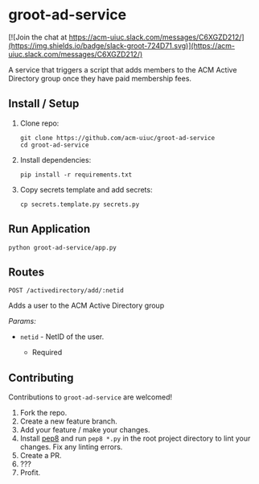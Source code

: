# groot-ad-service
[![Join the chat at https://acm-uiuc.slack.com/messages/C6XGZD212/](https://img.shields.io/badge/slack-groot-724D71.svg)](https://acm-uiuc.slack.com/messages/C6XGZD212/)

A service that triggers a script that adds members to the ACM Active Directory group once they have paid membership fees.
## Install / Setup
1. Clone repo:

    ```
    git clone https://github.com/acm-uiuc/groot-ad-service
    cd groot-ad-service
    ```

2. Install dependencies:

    ```
    pip install -r requirements.txt
    ```

3. Copy secrets template and add secrets:

    ```
    cp secrets.template.py secrets.py
    ```

## Run Application
```
python groot-ad-service/app.py
```

## Routes

`POST /activedirectory/add/:netid`

Adds a user to the ACM Active Directory group 

*Params:*

*  `netid` - NetID of the user.

    * Required

## Contributing

Contributions to `groot-ad-service` are welcomed!

1. Fork the repo.
2. Create a new feature branch.
3. Add your feature / make your changes.
4. Install [pep8](https://pypi.python.org/pypi/pep8) and run `pep8 *.py` in the root project directory to lint your changes. Fix any linting errors.
5. Create a PR.
6. ???
7. Profit.
